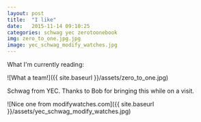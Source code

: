 ```yaml
---
layout: post
title:  "I like"
date:   2015-11-14 09:10:25
categories: schwag yec zerotoonebook
img: zero_to_one.jpg.jpg
image: yec_schwag_modify_watches.jpg
---
```


What I'm currently reading:

![What a team!]({{ site.baseurl }}/assets/zero_to_one.jpg)

Schwag from YEC. Thanks to Bob for bringing this while on a visit.

![Nice one from modifywatches.com]({{ site.baseurl }}/assets/yec_schwag_modify_watches.jpg)

